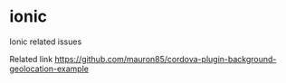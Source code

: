 # ionic
Ionic related issues


Related link
https://github.com/mauron85/cordova-plugin-background-geolocation-example
